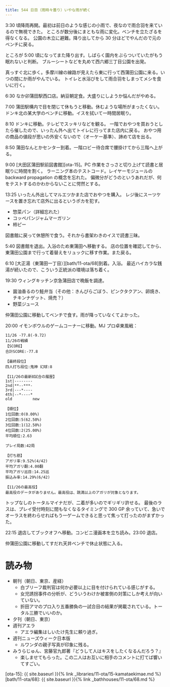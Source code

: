 ```yaml
---
title: 544 日目（雨時々曇り）いやな雨が続く
---
```


3:30 頃降雨再開。最初は前日のような感じの小雨で、夜なので雨合羽を来ているので無視できた。
ところが数分後にまともな雨に変化。ベンチを立たざるを得なくなる。
公園の木立に避難。降り出してから 30 分ほどでやんだので元のベンチに戻る。

ところが 5:00 頃になってまた降り出す。しばらく園内をぶらついていたがもう眠れないと判断。
ブルーシートなどを丸めて西六郷三丁目公園を出発。

真っすぐ北に歩く。多摩川線の線路が見えたら東に行って西蒲田公園に来る。いつの間にか雨がやんでいる。
トイレと水浴びをして雨合羽をしまってメシを食いに行く。

6:30 なか卯蒲田駅西口店。納豆朝定食。大盛りにしようか悩んだがやめる。

7:00 蒲田駅構内で目を閉じて休もうと移動。休むような場所がまったくない。
ドンキ北の某大学のベンチに移動。イスを拭いて一時間居眠り。

8:10 ドンキに移動。テレビでスッキリなどを観る。
一階でおやつを買おうとしたら催したので、いったん外へ出てトイレに行ってまた店内に戻る。
おやつ用の商品の値段が思いの外安くないので（オーケー基準）、諦めて店を出る。

8:50 蒲田なんとかセンター到着。一階ロビー待合席で腰掛けてから三階へ上がる。

9:00 [大田区蒲田駅前図書館][ota-15]。PC 作業をさっさと切り上げて読書と居眠りに時間を割く。
ラーニング本のテストコード。レイヤーモジュールの backward propagation の概念を忘れた。
偏微分がどうのというあれだが、何をテストするのかわからないことに愕然とする。

13:25 いったん外出してマルエツかまた店でおやつを購入。
レジ後にスーツケースを置き忘れて店外に出るというポカを犯す。

* 惣菜パン（詳細忘れた）
* コッペパンジャムマーガリン
* 柿ピー

図書館に戻って休憩所で食う。それから書架わきのイスで読書三昧。

5:40 図書館を退出。入浴のため東蒲田へ移動する。
店の位置を確認してから、東蒲田公園まで行って着替えをリュックに移す作業。また戻る。

6:10 [大正湯（東蒲田一丁目）][bath/11-ota/68]到着。入浴。
最近ハイカラな銭湯が続いたので、こういう正統派の環境は落ち着く。

19:30 ウィングキッチン京急蒲田店で晩飯を調達。

* 醤油香るのり鮭弁当（その他：きんぴらごぼう、ピンクタクアン、卵焼き、チキンナゲット、焼売？）
* 野菜ジュース

仲蒲田公園に移動してベンチで食す。雨が降っていなくてよかった。

20:00 イモンボウルのゲームコーナーに移動。MJ プロ卓東風戦：

```text
11/26 -77.8(-9.72)
11/26の戦績
【SCORE】
合計SCORE:-77.8

【最終段位】
四人打ち段位:鬼神 幻球:8

【11/26の最新8試合の履歴】
1st|--------
2nd|**--***-
3rd|---*----
4th|--*----*
old         new

【順位】
1位回数:0(0.00%)
2位回数:5(62.50%)
3位回数:1(12.50%)
4位回数:2(25.00%)
平均順位:2.63

プレイ局数:42局

【打ち筋】
アガリ率:9.52%(4/42)
平均アガリ翻:4.00翻
平均アガリ巡目:14.25巡
振込み率:14.29%(6/42)

【11/26の最高役】
最高役のデータがありません。最高役は、跳満以上のアガリが対象となります。
```

トップなしのトータルマイナだが、二着が多いのでギリギリ許せる。
最後のラスは、プレイ受付時刻に間もなくなるタイミングで
300 GP 余っていて、急いでオーラスを終わらせればもう一ゲームできると思って焦って打ったのがまずかった。

22:15 退店してブックオフへ移動。コンビニ漫画本を立ち読み。23:00 退店。

仲蒲田公園に移動してすだれ天井ベンチで休止状態に入る。

# 読み物

* 朝刊（朝日、東京、産経）
  * 白ブリーフ裁判官は何か必要以上に目を付けられている感じがする。
  * 女児誘拐事件の分析が、どういうわけか被害側の対策にしか考えが向いていない。
  * 折田アマのプロ入り五番勝負の一試合目の結果が掲載されている。トータル三勝でいいのか。
* 夕刊（朝日、東京）
* 週刊アエラ
  * アエラ編集はしいたけ先生に頼り過ぎ。
* 週刊ニューズウィーク日本版
  * ルワンダの親子写真が印象に残る。
* みうらじゅん、宮藤官九郎著『どうして人はキスをしたくなるんだろう？』
  * 楽しませてもらった。この二人はお互いに相手のコメントに打てば響いてすごい。

[ota-15]: {{ site.baseurl }}{% link _libraries/11-ota/15-kamataekimae.md %}
[bath/11-ota/68]: {{ site.baseurl }}{% link _bathhouses/11-ota/68.md %}
